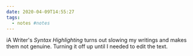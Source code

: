```yaml
---
date: 2020-04-09T14:55:27
tags:
  - notes #notes
---
```


iA Writer's _Syntax Highlighting_ turns out slowing my writings and makes them not genuine. Turning it off up until I needed to edit the text.
